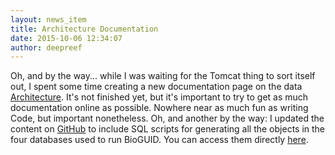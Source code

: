 ```yaml
---
layout: news_item
title: Architecture Documentation
date: 2015-10-06 12:34:07
author: deepreef
---
```


Oh, and by the way... while I was waiting for the Tomcat thing to sort itself out, I spent some time creating a new documentation page on the data [Architecture].  It's not finished yet, but it's important to try to get as much documentation online as possible.  Nowhere near as much fun as writing Code, but important nonetheless.  Oh, and another by the way: I updated the content on [GitHub] to include SQL scripts for generating all the objects in the four databases used to run BioGUID. You can access them directly [here].

[Architecture]: http://bioguid.org/architecture
[GitHub]: https://github.com/deepreef/BioGUID
[here]: https://github.com/deepreef/BioGUID/tree/master/DBScripts